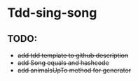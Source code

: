 # Tdd-sing-song

## TODO:

- ~~add tdd template to github description~~
- ~~add Song equals and hashcode~~
- ~~add animalsUpTo method for generator~~
